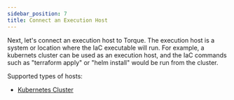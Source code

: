 ```yaml
---
sidebar_position: 7
title: Connect an Execution Host
---
```


Next, let's connect an execution host to Torque. The execution host is a system or location where the IaC executable will run. For example, a kubernets cluster can be used as an execution host, and the IaC commands such as "terraform apply" or "helm install" would be run from the cluster.

Supported types of hosts: 
- [Kubernetes Cluster](/getting-started/Connect%20a%20Kubernetes%20Cluster) 
